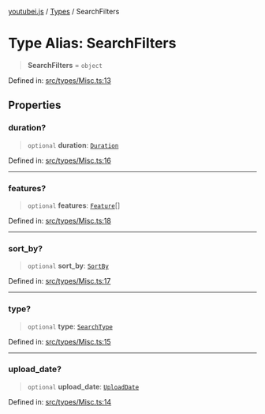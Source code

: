 [youtubei.js](../../../../README.md) / [Types](../README.md) / SearchFilters

# Type Alias: SearchFilters

> **SearchFilters** = `object`

Defined in: [src/types/Misc.ts:13](https://github.com/LuanRT/YouTube.js/blob/0733f60b57877f6b8b87dfd5cc6195b5085f5c09/src/types/Misc.ts#L13)

## Properties

### duration?

> `optional` **duration**: [`Duration`](Duration.md)

Defined in: [src/types/Misc.ts:16](https://github.com/LuanRT/YouTube.js/blob/0733f60b57877f6b8b87dfd5cc6195b5085f5c09/src/types/Misc.ts#L16)

***

### features?

> `optional` **features**: [`Feature`](Feature.md)[]

Defined in: [src/types/Misc.ts:18](https://github.com/LuanRT/YouTube.js/blob/0733f60b57877f6b8b87dfd5cc6195b5085f5c09/src/types/Misc.ts#L18)

***

### sort\_by?

> `optional` **sort\_by**: [`SortBy`](SortBy.md)

Defined in: [src/types/Misc.ts:17](https://github.com/LuanRT/YouTube.js/blob/0733f60b57877f6b8b87dfd5cc6195b5085f5c09/src/types/Misc.ts#L17)

***

### type?

> `optional` **type**: [`SearchType`](SearchType.md)

Defined in: [src/types/Misc.ts:15](https://github.com/LuanRT/YouTube.js/blob/0733f60b57877f6b8b87dfd5cc6195b5085f5c09/src/types/Misc.ts#L15)

***

### upload\_date?

> `optional` **upload\_date**: [`UploadDate`](UploadDate.md)

Defined in: [src/types/Misc.ts:14](https://github.com/LuanRT/YouTube.js/blob/0733f60b57877f6b8b87dfd5cc6195b5085f5c09/src/types/Misc.ts#L14)
